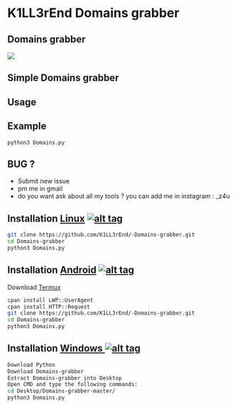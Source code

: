 <h1> K1LL3rEnd Domains grabber </h1>


<h2>Domains grabber</h2>

<img src="https://files.catbox.moe/9nzm6h.jpg" data-canonical-src="" style="max-width:100%;">

<h2>Simple Domains grabber </h2>


<h2>Usage</h2>

</tr>
</tbody></table>
<h2>Example</h2>
<code>python3 Domains.py</code>
<br>
<h2>BUG ?</h2>
<ul>
<li>Submit new issue</li>
<li>pm me in gmail</li>
<li>do you want ask about all my tools ? you can add me in instagram : _z4u
 </a></li>
</ul>

## Installation [Linux](https://wikipedia.org/wiki/Linux) [![alt tag](http://icons.iconarchive.com/icons/dakirby309/simply-styled/32/OS-Linux-icon.png)](https://fr.wikipedia.org/wiki/Linux)

```bash
git clone https://github.com/K1LL3rEnd/-Domains-grabber.git
cd Domains-grabber
python3 Domains.py 
```

## Installation [Android](https://wikipedia.org/wiki/Android) [![alt tag](https://cdn1.iconfinder.com/data/icons/logotypes/32/android-32.png)](https://fr.wikipedia.org/wiki/Android)

Download [Termux](https://play.google.com/store/apps/details?id=com.termux)

```bash
cpan install LWP::UserAgent
cpan install HTTP::Request
git clone https://github.com/K1LL3rEnd/-Domains-grabber.git
cd Domains-grabber
python3 Domains.py
```

## Installation [Windows ](https://wikipedia.org/wiki/Microsoft_Windows)[![alt tag](http://icons.iconarchive.com/icons/tatice/cristal-intense/32/Windows-icon.png)](https://fr.wikipedia.org/wiki/Microsoft_Windows)
```bash
Download Python
Download Domains-grabber
Extract Domains-grabber into Desktop
Open CMD and type the following commands:
cd Desktop/Domains-grabber-master/
python3 Domains.py
```
